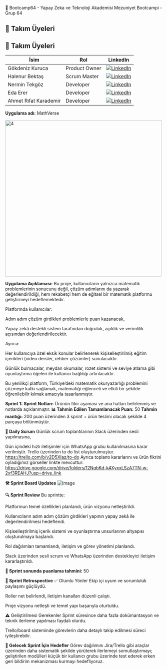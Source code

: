 🚀 Bootcamp64 - Yapay Zeka ve Teknoloji Akademisi Mezuniyet Bootcampi - Grup 64
## 👥 Takım Üyeleri


## 👥 Takım Üyeleri

| İsim                    | Rol             | LinkedIn                        |
|-------------------------|-----------------|---------------------------------|
| Gökdeniz Kuruca         | Product Owner   | [![LinkedIn](https://cdn-icons-png.flaticon.com/24/174/174857.png)](https://linkedin.com/in/gokdenizkuruca) |
| Halenur Bektaş          | Scrum Master    | [![LinkedIn](https://cdn-icons-png.flaticon.com/24/174/174857.png)](https://linkedin.com/in/halenurbektas) |
| Nermin Tekgöz           | Developer       | [![LinkedIn](https://cdn-icons-png.flaticon.com/24/174/174857.png)](https://linkedin.com/in/nermintekgoz) |
| Eda Erer                | Developer       | [![LinkedIn](https://cdn-icons-png.flaticon.com/24/174/174857.png)](https://linkedin.com/in/edaerer) |
| Ahmet Rıfat Karademir   | Developer       | [![LinkedIn](https://cdn-icons-png.flaticon.com/24/174/174857.png)](https://linkedin.com/in/ahmetrifatkarademir) |



**Uygulama adı:** MathVerse

<img width="500" height="500" alt="4" src="https://github.com/user-attachments/assets/82e87f68-29d0-495f-93d9-764e3b570b02" />

**Uygulama Açıklaması:** Bu proje, kullanıcıların yalnızca matematik problemlerinin sonucunu değil, çözüm adımlarını da yazarak değerlendirildiği, hem rekabetçi hem de eğitsel bir matematik platformu geliştirmeyi hedeflemektedir.

Platformda kullanıcılar:

Adım adım çözüm girdikleri problemlerle puan kazanacak,

Yapay zekâ destekli sistem tarafından doğruluk, açıklık ve verimlilik açısından değerlendirilecektir.

Ayrıca:

Her kullanıcıya özel eksik konular belirlenerek kişiselleştirilmiş eğitim içerikleri (video dersler, rehber çözümler) sunulacaktır.

Günlük bulmacalar, meydan okumalar, rozet sistemi ve seviye atlama gibi oyunlaştırma öğeleri ile kullanıcı bağlılığı artırılacaktır.

Bu yenilikçi platform, Türkiye’deki matematik okuryazarlığı problemini çözmeye katkı sağlamak, matematiği eğlenceli ve etkili bir şekilde öğrenilebilir kılmak amacıyla tasarlanmıştır.

**Sprint 1:**
**Sprint Notları:** Ürünün fikir aşaması ve ana hatları belirlenmiş ve notlarda açıklanmıştır.
**📊 Tahmin Edilen Tamamlanacak Puan:** 50
**Tahmin mantığı:** 200 puan üzerinden 3 sprint + ürün teslimi olacak şekilde 4 parçaya bölünmüştür.

**🤝 Daily Scrum**
Günlük scrum toplantılarının Slack üzerinden sesli yapılmasına,

Gün içindeki hızlı iletişimler için WhatsApp grubu kullanılmasına karar verilmiştir. Trello üzerinden to do list oluşturulmuştur. https://trello.com/b/v2D5XIaz/to-do Ayrıca toplantı kararlarını ve ürün fikrini oyladığımız görseller linkte mevcuttur: https://drive.google.com/drive/folders/12NqbKd-k4XyxxLSzA7TN-w-2xf3REAHJ?usp=drive_link

**🛠 Sprint Board Updates**
![image](https://github.com/user-attachments/assets/4118565c-68d5-4a1a-a03d-30184e4d17d1) 

**🔍 Sprint Review**
Bu sprintte:

Platformun temel özellikleri planlandı, ürün vizyonu netleştirildi.

Kullanıcıların adım adım çözüm girdikleri yapının yapay zekâ ile değerlendirilmesi hedeflendi.

Kişiselleştirilmiş içerik sistemi ve oyunlaştırma unsurlarının altyapısı oluşturulmaya başlandı.

Rol dağılımları tamamlandı, iletişim ve görev yönetimi planlandı.

Slack üzerinden sesli scrum ve WhatsApp üzerinden destekleyici iletişim kararlaştırıldı.

**📌 Sprint sonunda puanlama tahmini:** 50

**🔄 Sprint Retrospective**
✅ Olumlu Yönler
Ekip içi uyum ve sorumluluk paylaşımı güçlüydü.

Roller net belirlendi, iletişim kanalları düzenli çalıştı.

Proje vizyonu netleşti ve temel yapı başarıyla oturtuldu.

⚠️ Geliştirilmesi Gerekenler
Sprint süresince daha fazla dokümantasyon ve teknik ilerleme yapılması faydalı olurdu.

Trello/board sisteminde görevlerin daha detaylı takip edilmesi süreci iyileştirebilir.

**🎯 Gelecek Sprint İçin Hedefler**
Görev dağılımını Jira/Trello gibi araçlar üzerinden daha sistematik şekilde yürüterek ilerlemeyi somutlaştırmayı; geliştirilen modülleri küçük bir kullanıcı grubu üzerinde test ederek erken geri bildirim mekanizması kurmayı hedefliyoruz.
